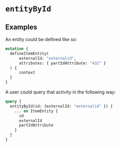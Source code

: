 # `entityById`

## Examples

An entity could be defined like so:

```graphql
mutation {
  defineItemEntity(
      externalId: "externalid",
      attributes: { partIdAttribute: "432" }
  ) {
      context
  }
}
```

A user could query that activity in the following way:

```graphql
query {
  entityById(id: {externalId: "externalid" }) {
    ... on ItemEntity {
      id
      externalId
      partIdAttribute
    }
  }
}
```
